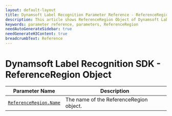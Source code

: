 ```yaml
---
layout: default-layout
title: Dynamsoft Label Recognition Parameter Reference - ReferenceRegion Object
description: This article shows ReferenceRegion Object of Dynamsoft Label Recognition.
keywords: parameter reference, parameters, ReferenceRegion
needAutoGenerateSidebar: true
needGenerateH3Content: true
breadcrumbText: Reference
---
```



# Dynamsoft Label Recognition SDK - ReferenceRegion Object

 | Parameter Name | Description |
 | -------------- | ----------- | 
 | [`ReferenceRegion.Name`](parameter-control.md#name) | The name of the ReferenceRegion object. |

